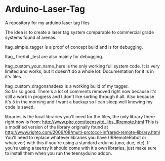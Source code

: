 Arduino-Laser-Tag
=================

A repository for my arduino laser tag files

The idea is to create a laser tag system comparable to commercial grade systems found at arenas.

ltag_simple_tagger is a proof of concept build and is for debugging.

ltag_ fire/hit _test are also mainly for debugging.

ltag_custom_your_name_here is the only working full system code.
It is very limited and works, but it doesn't do a whole lot.  Documentation for it is in it's files.

ltag_custom_dragonshadesx is a working build of my tagger.  
So far so good.  There's a lot of comments removed right now because it's still a work in progress and I don't like sorting through it all.
Also because it's 5 in the morning and I want a backup so I can sleep well knowing my code is saved.

libraries is the local libraries you'll need for the files, the only library there right now is from:
http://www.pjrc.com/teensy/td_libs_IRremote.html
This is a modified version of the library originally found at
http://www.righto.com/2009/08/multi-protocol-infrared-remote-library.html
You'll need to replace whatever libraries you have (IRRemoteRobot or whatever) with this if you're using a standard arduino (uno, due, etc).
If you're using a teensy it should come with it's own libraries, just make sure to install them when you run the teensyduino addon.
